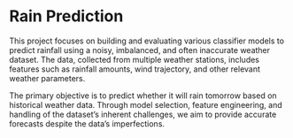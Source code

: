 # Rain Prediction
This project focuses on building and evaluating various classifier models to predict rainfall using a noisy, imbalanced, and often inaccurate weather dataset. The data, collected from multiple weather stations, includes features such as rainfall amounts, wind trajectory, and other relevant weather parameters.

The primary objective is to predict whether it will rain tomorrow based on historical weather data. Through model selection, feature engineering, and handling of the dataset’s inherent challenges, we aim to provide accurate forecasts despite the data’s imperfections.
